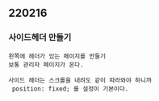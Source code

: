 ## 220216

### 사이드헤더 만들기
    왼쪽에 헤더가 있는 페이지를 만들기
    보통 관리자 페이지가 온다.
    
    사이드 헤더는 스크롤을 내려도 같이 따라와야 하니까
     position: fixed; 를 설정이 기본이다.